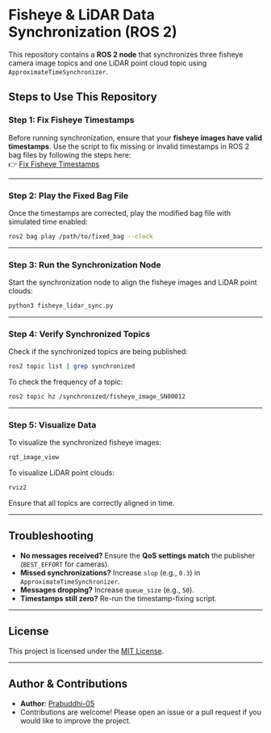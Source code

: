 # Fisheye & LiDAR Data Synchronization (ROS 2)

This repository contains a **ROS 2 node** that synchronizes three fisheye camera image topics and one LiDAR point cloud topic using `ApproximateTimeSynchronizer`.

## **Steps to Use This Repository**

### **Step 1: Fix Fisheye Timestamps**
Before running synchronization, ensure that your **fisheye images have valid timestamps**. Use the script to fix missing or invalid timestamps in ROS 2 bag files by following the steps here:  
👉 [Fix Fisheye Timestamps](https://github.com/Prabuddhi-05/fix_fisheye)

---

### **Step 2: Play the Fixed Bag File**
Once the timestamps are corrected, play the modified bag file with simulated time enabled:
```bash
ros2 bag play /path/to/fixed_bag --clock
```

---

### **Step 3: Run the Synchronization Node**
Start the synchronization node to align the fisheye images and LiDAR point clouds:
```bash
python3 fisheye_lidar_sync.py
```

---

### **Step 4: Verify Synchronized Topics**
Check if the synchronized topics are being published:
```bash
ros2 topic list | grep synchronized
```
To check the frequency of a topic:
```bash
ros2 topic hz /synchronized/fisheye_image_SN00012
```

---

### **Step 5: Visualize Data**
To visualize the synchronized fisheye images:
```bash
rqt_image_view
```
To visualize LiDAR point clouds:
```bash
rviz2
```
Ensure that all topics are correctly aligned in time.

---

## **Troubleshooting**
- **No messages received?** Ensure the **QoS settings match** the publisher (`BEST_EFFORT` for cameras).  
- **Missed synchronizations?** Increase `slop` (e.g., `0.3`) in `ApproximateTimeSynchronizer`.  
- **Messages dropping?** Increase `queue_size` (e.g., `50`).  
- **Timestamps still zero?** Re-run the timestamp-fixing script.

---

## **License**
This project is licensed under the [MIT License](LICENSE).

---

## **Author & Contributions**
- **Author**: [Prabuddhi-05](https://github.com/Prabuddhi-05)
- Contributions are welcome! Please open an issue or a pull request if you would like to improve the project.


